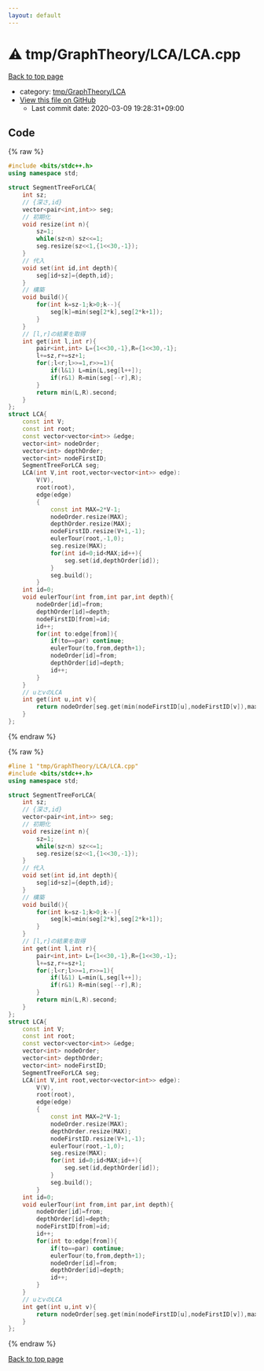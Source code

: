 ```yaml
---
layout: default
---
```


<!-- mathjax config similar to math.stackexchange -->
<script type="text/javascript" async
  src="https://cdnjs.cloudflare.com/ajax/libs/mathjax/2.7.5/MathJax.js?config=TeX-MML-AM_CHTML">
</script>
<script type="text/x-mathjax-config">
  MathJax.Hub.Config({
    TeX: { equationNumbers: { autoNumber: "AMS" }},
    tex2jax: {
      inlineMath: [ ['$','$'] ],
      processEscapes: true
    },
    "HTML-CSS": { matchFontHeight: false },
    displayAlign: "left",
    displayIndent: "2em"
  });
</script>

<script type="text/javascript" src="https://cdnjs.cloudflare.com/ajax/libs/jquery/3.4.1/jquery.min.js"></script>
<script src="https://cdn.jsdelivr.net/npm/jquery-balloon-js@1.1.2/jquery.balloon.min.js" integrity="sha256-ZEYs9VrgAeNuPvs15E39OsyOJaIkXEEt10fzxJ20+2I=" crossorigin="anonymous"></script>
<script type="text/javascript" src="../../../../assets/js/copy-button.js"></script>
<link rel="stylesheet" href="../../../../assets/css/copy-button.css" />


# :warning: tmp/GraphTheory/LCA/LCA.cpp

<a href="../../../../index.html">Back to top page</a>

* category: <a href="../../../../index.html#d7c3d82c29e0fe8197a46b07109ed067">tmp/GraphTheory/LCA</a>
* <a href="{{ site.github.repository_url }}/blob/master/tmp/GraphTheory/LCA/LCA.cpp">View this file on GitHub</a>
    - Last commit date: 2020-03-09 19:28:31+09:00




## Code

<a id="unbundled"></a>
{% raw %}
```cpp
#include <bits/stdc++.h>
using namespace std;

struct SegmentTreeForLCA{
    int sz;
    // {深さ,id}
    vector<pair<int,int>> seg;
    // 初期化
    void resize(int n){
        sz=1;
        while(sz<n) sz<<=1;
        seg.resize(sz<<1,{1<<30,-1});
    }
    // 代入
    void set(int id,int depth){
        seg[id+sz]={depth,id};
    }
    // 構築
    void build(){
        for(int k=sz-1;k>0;k--){
            seg[k]=min(seg[2*k],seg[2*k+1]);
        }
    }
    // [l,r]の結果を取得
    int get(int l,int r){
        pair<int,int> L={1<<30,-1},R={1<<30,-1};
        l+=sz,r+=sz+1;
        for(;l<r;l>>=1,r>>=1){
            if(l&1) L=min(L,seg[l++]);
            if(r&1) R=min(seg[--r],R);
        }
        return min(L,R).second;
    }
};
struct LCA{
    const int V;
    const int root;
    const vector<vector<int>> &edge;
    vector<int> nodeOrder;
    vector<int> depthOrder;
    vector<int> nodeFirstID;
    SegmentTreeForLCA seg;
    LCA(int V,int root,vector<vector<int>> edge):
        V(V),
        root(root),
        edge(edge)
        {
            const int MAX=2*V-1;
            nodeOrder.resize(MAX);
            depthOrder.resize(MAX);
            nodeFirstID.resize(V+1,-1);
            eulerTour(root,-1,0);
            seg.resize(MAX);
            for(int id=0;id<MAX;id++){
                seg.set(id,depthOrder[id]);
            }
            seg.build();
        }
    int id=0;
    void eulerTour(int from,int par,int depth){
        nodeOrder[id]=from;
        depthOrder[id]=depth;
        nodeFirstID[from]=id;
        id++;
        for(int to:edge[from]){
            if(to==par) continue;
            eulerTour(to,from,depth+1);
            nodeOrder[id]=from;
            depthOrder[id]=depth;
            id++;
        }
    }
    // uとvのLCA
    int get(int u,int v){
        return nodeOrder[seg.get(min(nodeFirstID[u],nodeFirstID[v]),max(nodeFirstID[u],nodeFirstID[v]))];
    }
};

```
{% endraw %}

<a id="bundled"></a>
{% raw %}
```cpp
#line 1 "tmp/GraphTheory/LCA/LCA.cpp"
#include <bits/stdc++.h>
using namespace std;

struct SegmentTreeForLCA{
    int sz;
    // {深さ,id}
    vector<pair<int,int>> seg;
    // 初期化
    void resize(int n){
        sz=1;
        while(sz<n) sz<<=1;
        seg.resize(sz<<1,{1<<30,-1});
    }
    // 代入
    void set(int id,int depth){
        seg[id+sz]={depth,id};
    }
    // 構築
    void build(){
        for(int k=sz-1;k>0;k--){
            seg[k]=min(seg[2*k],seg[2*k+1]);
        }
    }
    // [l,r]の結果を取得
    int get(int l,int r){
        pair<int,int> L={1<<30,-1},R={1<<30,-1};
        l+=sz,r+=sz+1;
        for(;l<r;l>>=1,r>>=1){
            if(l&1) L=min(L,seg[l++]);
            if(r&1) R=min(seg[--r],R);
        }
        return min(L,R).second;
    }
};
struct LCA{
    const int V;
    const int root;
    const vector<vector<int>> &edge;
    vector<int> nodeOrder;
    vector<int> depthOrder;
    vector<int> nodeFirstID;
    SegmentTreeForLCA seg;
    LCA(int V,int root,vector<vector<int>> edge):
        V(V),
        root(root),
        edge(edge)
        {
            const int MAX=2*V-1;
            nodeOrder.resize(MAX);
            depthOrder.resize(MAX);
            nodeFirstID.resize(V+1,-1);
            eulerTour(root,-1,0);
            seg.resize(MAX);
            for(int id=0;id<MAX;id++){
                seg.set(id,depthOrder[id]);
            }
            seg.build();
        }
    int id=0;
    void eulerTour(int from,int par,int depth){
        nodeOrder[id]=from;
        depthOrder[id]=depth;
        nodeFirstID[from]=id;
        id++;
        for(int to:edge[from]){
            if(to==par) continue;
            eulerTour(to,from,depth+1);
            nodeOrder[id]=from;
            depthOrder[id]=depth;
            id++;
        }
    }
    // uとvのLCA
    int get(int u,int v){
        return nodeOrder[seg.get(min(nodeFirstID[u],nodeFirstID[v]),max(nodeFirstID[u],nodeFirstID[v]))];
    }
};

```
{% endraw %}

<a href="../../../../index.html">Back to top page</a>

